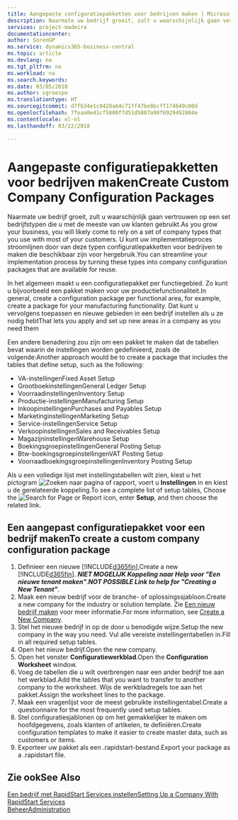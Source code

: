 ```yaml
---
title: Aangepaste configuratiepakketten voor bedrijven maken | Microsoft Docs
description: Naarmate uw bedrijf groeit, zult u waarschijnlijk gaan vertrouwen op een set bedrijfstypen die u met de meeste van uw klanten gebruikt. U kunt uw implementatieproces stroomlijnen door van deze typen configuratiepakketten voor bedrijven te maken die beschikbaar zijn voor hergebruik.
services: project-madeira
documentationcenter: 
author: SorenGP
ms.service: dynamics365-business-central
ms.topic: article
ms.devlang: na
ms.tgt_pltfrm: na
ms.workload: na
ms.search.keywords: 
ms.date: 03/05/2018
ms.author: sgroespe
ms.translationtype: HT
ms.sourcegitcommit: d7fb34e1c9428a64c71ff47be8bcff174649c00d
ms.openlocfilehash: 7feaa0e41cf5800ffd51d5807a90f6929492804e
ms.contentlocale: nl-nl
ms.lasthandoff: 03/22/2018

---
```

# <a name="create-custom-company-configuration-packages"></a><span data-ttu-id="49a50-104">Aangepaste configuratiepakketten voor bedrijven maken</span><span class="sxs-lookup"><span data-stu-id="49a50-104">Create Custom Company Configuration Packages</span></span>
<span data-ttu-id="49a50-105">Naarmate uw bedrijf groeit, zult u waarschijnlijk gaan vertrouwen op een set bedrijfstypen die u met de meeste van uw klanten gebruikt.</span><span class="sxs-lookup"><span data-stu-id="49a50-105">As you grow your business, you will likely come to rely on a set of company types that you use with most of your customers.</span></span> <span data-ttu-id="49a50-106">U kunt uw implementatieproces stroomlijnen door van deze typen configuratiepakketten voor bedrijven te maken die beschikbaar zijn voor hergebruik.</span><span class="sxs-lookup"><span data-stu-id="49a50-106">You can streamline your implementation process by turning these types into company configuration packages that are available for reuse.</span></span>  

<span data-ttu-id="49a50-107">In het algemeen maakt u een configuratiepakket per functiegebied. Zo kunt u bijvoorbeeld een pakket maken voor uw productiefunctionaliteit.</span><span class="sxs-lookup"><span data-stu-id="49a50-107">In general, create a configuration package per functional area, for example, create a package for your manufacturing functionality.</span></span> <span data-ttu-id="49a50-108">Dat kunt u vervolgens toepassen en nieuwe gebieden in een bedrijf instellen als u ze nodig hebt</span><span class="sxs-lookup"><span data-stu-id="49a50-108">That lets you apply and set up new areas in a company as you need them</span></span>  

<span data-ttu-id="49a50-109">Een andere benadering zou zijn om een pakket te maken dat de tabellen bevat waarin de instellingen worden gedefinieerd, zoals de volgende:</span><span class="sxs-lookup"><span data-stu-id="49a50-109">Another approach would be to create a package that includes the tables that define setup, such as the following:</span></span>  

-   <span data-ttu-id="49a50-110">VA-instellingen</span><span class="sxs-lookup"><span data-stu-id="49a50-110">Fixed Asset Setup</span></span>  
-   <span data-ttu-id="49a50-111">Grootboekinstellingen</span><span class="sxs-lookup"><span data-stu-id="49a50-111">General Ledger Setup</span></span>  
-   <span data-ttu-id="49a50-112">Voorraadinstellingen</span><span class="sxs-lookup"><span data-stu-id="49a50-112">Inventory Setup</span></span>  
-   <span data-ttu-id="49a50-113">Productie-instellingen</span><span class="sxs-lookup"><span data-stu-id="49a50-113">Manufacturing Setup</span></span>  
-   <span data-ttu-id="49a50-114">Inkoopinstellingen</span><span class="sxs-lookup"><span data-stu-id="49a50-114">Purchases and Payables Setup</span></span>  
-   <span data-ttu-id="49a50-115">Marketinginstellingen</span><span class="sxs-lookup"><span data-stu-id="49a50-115">Marketing Setup</span></span>  
-   <span data-ttu-id="49a50-116">Service-instellingen</span><span class="sxs-lookup"><span data-stu-id="49a50-116">Service Setup</span></span>  
-   <span data-ttu-id="49a50-117">Verkoopinstellingen</span><span class="sxs-lookup"><span data-stu-id="49a50-117">Sales and Receivables Setup</span></span>  
-   <span data-ttu-id="49a50-118">Magazijninstellingen</span><span class="sxs-lookup"><span data-stu-id="49a50-118">Warehouse Setup</span></span>  
-   <span data-ttu-id="49a50-119">Boekingsgroepinstellingen</span><span class="sxs-lookup"><span data-stu-id="49a50-119">General Posting Setup</span></span>  
-   <span data-ttu-id="49a50-120">Btw-boekingsgroepinstellingen</span><span class="sxs-lookup"><span data-stu-id="49a50-120">VAT Posting Setup</span></span>  
-   <span data-ttu-id="49a50-121">Voorraadboekingsgroepinstellingen</span><span class="sxs-lookup"><span data-stu-id="49a50-121">Inventory Posting Setup</span></span>  

<span data-ttu-id="49a50-122">Als u een volledige lijst met instellingstabellen wilt zien, kiest u het pictogram ![Zoeken naar pagina of rapport](media/ui-search/search_small.png "pictogram Zoeken naar pagina of rapport"), voert u **Instellingen** in en kiest u de gerelateerde koppeling.</span><span class="sxs-lookup"><span data-stu-id="49a50-122">To see a complete list of setup tables, Choose the ![Search for Page or Report](media/ui-search/search_small.png "Search for Page or Report icon") icon, enter **Setup**, and then choose the related link.</span></span>  

## <a name="to-create-a-custom-company-configuration-package"></a><span data-ttu-id="49a50-123">Een aangepast configuratiepakket voor een bedrijf maken</span><span class="sxs-lookup"><span data-stu-id="49a50-123">To create a custom company configuration package</span></span>  
1.  <span data-ttu-id="49a50-124">Definieer een nieuwe [!INCLUDE[d365fin](includes/d365fin_md.md)],</span><span class="sxs-lookup"><span data-stu-id="49a50-124">Create a new [!INCLUDE[d365fin](includes/d365fin_md.md)].</span></span> <span data-ttu-id="49a50-125">***NIET MOGELIJK Koppeling naar Help voor "Een nieuwe tenant maken"***.</span><span class="sxs-lookup"><span data-stu-id="49a50-125">***NOT POSSIBLE Link to help for "Creating a New Tenant"***.</span></span>   
2.  <span data-ttu-id="49a50-126">Maak een nieuw bedrijf voor de branche- of oplossingssjabloon.</span><span class="sxs-lookup"><span data-stu-id="49a50-126">Create a new company for the industry or solution template.</span></span> <span data-ttu-id="49a50-127">Zie [Een nieuw bedrijf maken](admin-how-to-create-a-new-company.md) voor meer informatie.</span><span class="sxs-lookup"><span data-stu-id="49a50-127">For more information, see [Create a New Company](admin-how-to-create-a-new-company.md).</span></span>  
3.  <span data-ttu-id="49a50-128">Stel het nieuwe bedrijf in op de door u benodigde wijze.</span><span class="sxs-lookup"><span data-stu-id="49a50-128">Setup the new company in the way you need.</span></span> <span data-ttu-id="49a50-129">Vul alle vereiste instellingentabellen in.</span><span class="sxs-lookup"><span data-stu-id="49a50-129">Fill in all required setup tables.</span></span>  
4.  <span data-ttu-id="49a50-130">Open het nieuw bedrijf.</span><span class="sxs-lookup"><span data-stu-id="49a50-130">Open the new company.</span></span>
5. <span data-ttu-id="49a50-131">Open het venster **Configuratiewerkblad**.</span><span class="sxs-lookup"><span data-stu-id="49a50-131">Open the **Configuration Worksheet** window.</span></span>  
6.  <span data-ttu-id="49a50-132">Voeg de tabellen die u wilt overbrengen naar een ander bedrijf toe aan het werkblad.</span><span class="sxs-lookup"><span data-stu-id="49a50-132">Add the tables that you want to transfer to another company to the worksheet.</span></span> <span data-ttu-id="49a50-133">Wijs de werkbladregels toe aan het pakket.</span><span class="sxs-lookup"><span data-stu-id="49a50-133">Assign the worksheet lines to the package.</span></span>  
7.  <span data-ttu-id="49a50-134">Maak een vragenlijst voor de meest gebruikte instellingentabel.</span><span class="sxs-lookup"><span data-stu-id="49a50-134">Create a questionnaire for the most frequently used setup tables.</span></span>  
8.  <span data-ttu-id="49a50-135">Stel configuratiesjablonen op om het gemakkelijker te maken om hoofdgegevens, zoals klanten of artikelen, te definiëren.</span><span class="sxs-lookup"><span data-stu-id="49a50-135">Create configuration templates to make it easier to create master data, such as customers or items.</span></span>  
9.  <span data-ttu-id="49a50-136">Exporteer uw pakket als een .rapidstart-bestand.</span><span class="sxs-lookup"><span data-stu-id="49a50-136">Export your package as a .rapidstart file.</span></span>  

## <a name="see-also"></a><span data-ttu-id="49a50-137">Zie ook</span><span class="sxs-lookup"><span data-stu-id="49a50-137">See Also</span></span>  
[<span data-ttu-id="49a50-138">Een bedrijf met RapidStart Services instellen</span><span class="sxs-lookup"><span data-stu-id="49a50-138">Setting Up a Company With RapidStart Services</span></span>](admin-set-up-a-company-with-rapidstart.md)  
[<span data-ttu-id="49a50-139">Beheer</span><span class="sxs-lookup"><span data-stu-id="49a50-139">Administration</span></span>](admin-setup-and-administration.md)

